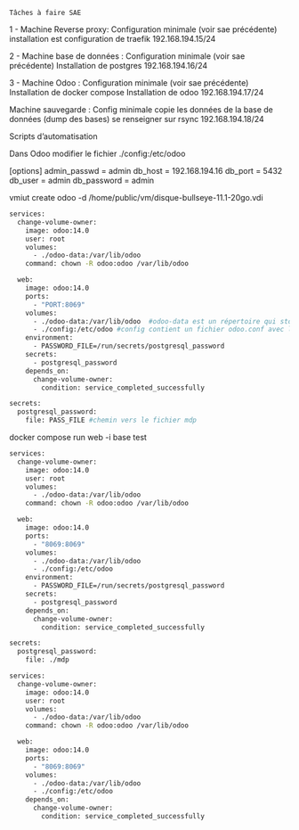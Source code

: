 	Tâches à faire SAE 

 1 - Machine Reverse proxy:
Configuration minimale (voir sae précédente)
installation est configuration de traefik
192.168.194.15/24

 2 - Machine base de données :
Configuration minimale (voir sae précédente)
Installation de postgres
192.168.194.16/24


3 - Machine Odoo :
Configuration minimale (voir sae précédente)
Installation de docker compose
Installation de odoo
192.168.194.17/24




Machine sauvegarde : 
Config minimale
copie les données de la base de données (dump des bases)
se renseigner sur rsync
192.168.194.18/24

Scripts d’automatisation



Dans Odoo
modifier le fichier ./config:/etc/odoo

[options]
admin_passwd = admin
db_host = 192.168.194.16
db_port = 5432
db_user = admin
db_password = admin

vmiut create odoo -d /home/public/vm/disque-bullseye-11.1-20go.vdi 


```bash
services:
  change-volume-owner:
    image: odoo:14.0
    user: root
    volumes:
      - ./odoo-data:/var/lib/odoo
    command: chown -R odoo:odoo /var/lib/odoo

  web:
    image: odoo:14.0
    ports:
      - "PORT:8069"
    volumes:
      - ./odoo-data:/var/lib/odoo  #odoo-data est un répertoire qui stockera les données
      - ./config:/etc/odoo #config contient un fichier odoo.conf avec la config
    environment:
      - PASSWORD_FILE=/run/secrets/postgresql_password
    secrets:
      - postgresql_password
    depends_on:
      change-volume-owner:
        condition: service_completed_successfully

secrets:
  postgresql_password:
    file: PASS_FILE #chemin vers le fichier mdp
```

docker compose run web -i base test

```bash
services:
  change-volume-owner:
    image: odoo:14.0
    user: root
    volumes:
      - ./odoo-data:/var/lib/odoo
    command: chown -R odoo:odoo /var/lib/odoo

  web:
    image: odoo:14.0
    ports:
      - "8069:8069"
    volumes:
      - ./odoo-data:/var/lib/odoo
      - ./config:/etc/odoo
    environment:
      - PASSWORD_FILE=/run/secrets/postgresql_password
    secrets:
      - postgresql_password
    depends_on:
      change-volume-owner:
        condition: service_completed_successfully

secrets:
  postgresql_password:
    file: ./mdp
```

```bash
services:
  change-volume-owner:
    image: odoo:14.0
    user: root
    volumes:
      - ./odoo-data:/var/lib/odoo
    command: chown -R odoo:odoo /var/lib/odoo

  web:
    image: odoo:14.0
    ports:
      - "8069:8069"
    volumes:
      - ./odoo-data:/var/lib/odoo
      - ./config:/etc/odoo
    depends_on:
      change-volume-owner:
        condition: service_completed_successfully
```


